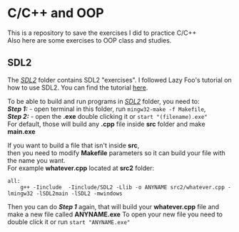 # C/C++ and OOP

This is a repository to save the exercises I did to practice C/C++  
Also here are some exercises to OOP class and studies.

## SDL2

The [_SDL2_](https://github.com/BlimblimCFT/CPP-Learning/tree/master/SDL2) folder contains SDL2 "exercises".
I followed Lazy Foo's tutorial on how to use SDL2.
You can find the tutorial [here](https://lazyfoo.net/tutorials/SDL/index.php).

To be able to build and run programs in [_SDL2_](https://github.com/BlimblimCFT/CPP-Learning/tree/master/SDL2) folder, you need to:  
**_Step 1:_** - open terminal in this folder, run `mingw32-make -f Makefile`,  
**_Step 2:_** - open the **.exe** double clicking it or `start "(filename).exe"`  
For default, those will build any **.cpp** file inside **src** folder and make **main.exe**  


If you want to build a file that isn't inside **src**,  
then you need to modify **Makefile** parameters so it can build your file with the name you want.  
For example **whatever.cpp** located at **src2** folder:  
```
all: 
	g++ -Iinclude  -Iinclude/SDL2 -Llib -o ANYNAME src2/whatever.cpp -lmingw32 -lSDL2main -lSDL2 -mwindows
```
Then you can do **_Step 1_** again, that will build your **whatever.cpp** file and make a new file called **ANYNAME.exe**
To open your new file you need to double click it or run `start "ANYNAME.exe"`


